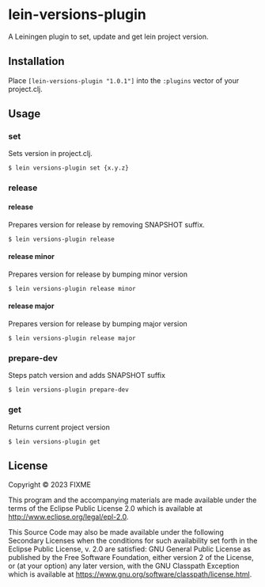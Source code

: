 # lein-versions-plugin

A Leiningen plugin to set, update and get lein project version.

## Installation

Place `[lein-versions-plugin "1.0.1"]` into the `:plugins` vector of your project.clj.

## Usage
### set
Sets version in project.clj.

    $ lein versions-plugin set {x.y.z}
### release
#### release
Prepares version for release by removing SNAPSHOT suffix. 

    $ lein versions-plugin release
#### release minor
Prepares version for release by bumping minor version

    $ lein versions-plugin release minor
#### release major
Prepares version for release by bumping major version

    $ lein versions-plugin release major
### prepare-dev
Steps patch version and adds SNAPSHOT suffix

    $ lein versions-plugin prepare-dev
### get
Returns current project version

    $ lein versions-plugin get
## License

Copyright © 2023 FIXME

This program and the accompanying materials are made available under the
terms of the Eclipse Public License 2.0 which is available at
http://www.eclipse.org/legal/epl-2.0.

This Source Code may also be made available under the following Secondary
Licenses when the conditions for such availability set forth in the Eclipse
Public License, v. 2.0 are satisfied: GNU General Public License as published by
the Free Software Foundation, either version 2 of the License, or (at your
option) any later version, with the GNU Classpath Exception which is available
at https://www.gnu.org/software/classpath/license.html.

